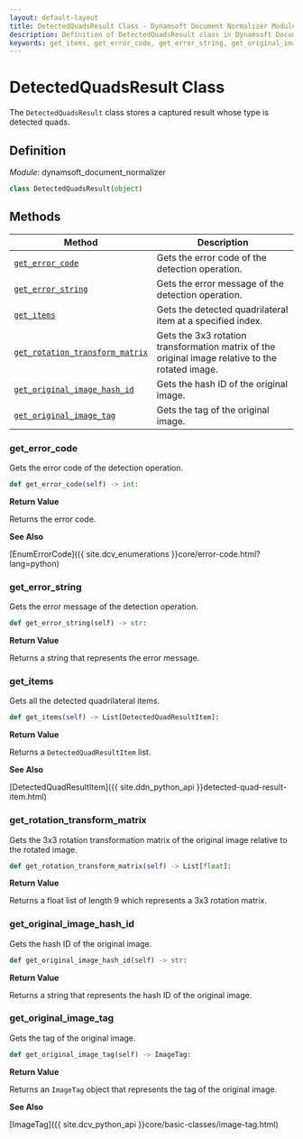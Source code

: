 ```yaml
---
layout: default-layout
title: DetectedQuadsResult Class - Dynamsoft Document Normalizer Module Python Edition API Reference
description: Definition of DetectedQuadsResult class in Dynamsoft Document Normalizer Module Python Edition.
keywords: get_items, get_error_code, get_error_string, get_original_image_hash_id, get_original_image_tag, DetectedQuadsResult, api reference
---
```


# DetectedQuadsResult Class

The `DetectedQuadsResult` class stores a captured result whose type is detected quads.

## Definition

*Module:* dynamsoft_document_normalizer

```python
class DetectedQuadsResult(object)
```

## Methods

| Method | Description |
|--------|-------------|
| [`get_error_code`](#get_error_code) | Gets the error code of the detection operation. |
| [`get_error_string`](#get_error_string) | Gets the error message of the detection operation. |
| [`get_items`](#get_items) | Gets the detected quadrilateral item at a specified index. |
| [`get_rotation_transform_matrix`](#get_rotation_transform_matrix) | Gets the 3x3 rotation transformation matrix of the original image relative to the rotated image.|
| [`get_original_image_hash_id`](#get_original_image_hash_id) | Gets the hash ID of the original image. |
| [`get_original_image_tag`](#get_original_image_tag) | Gets the tag of the original image. |

### get_error_code

Gets the error code of the detection operation.

```python
def get_error_code(self) -> int:
```

**Return Value**

Returns the error code.

**See Also**

[EnumErrorCode]({{ site.dcv_enumerations }}core/error-code.html?lang=python)

### get_error_string

Gets the error message of the detection operation.

```python
def get_error_string(self) -> str:
```

**Return Value**

Returns a string that represents the error message.

### get_items

Gets all the detected quadrilateral items.

```python
def get_items(self) -> List[DetectedQuadResultItem]:
```

**Return Value**

Returns a `DetectedQuadResultItem` list.

**See Also**

[DetectedQuadResultItem]({{ site.ddn_python_api }}detected-quad-result-item.html)

### get_rotation_transform_matrix

Gets the 3x3 rotation transformation matrix of the original image relative to the rotated image.

```python
def get_rotation_transform_matrix(self) -> List[float]:
```

**Return Value**

Returns a float list of length 9 which represents a 3x3 rotation matrix.

### get_original_image_hash_id

Gets the hash ID of the original image.

```python
def get_original_image_hash_id(self) -> str:
```

**Return Value**

Returns a string that represents the hash ID of the original image.

### get_original_image_tag

Gets the tag of the original image.

```python
def get_original_image_tag(self) -> ImageTag:
```

**Return Value**

Returns an `ImageTag` object that represents the tag of the original image.

**See Also**

[ImageTag]({{ site.dcv_python_api }}core/basic-classes/image-tag.html)

